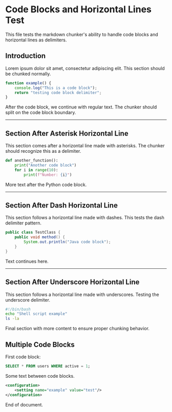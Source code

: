 # Code Blocks and Horizontal Lines Test

This file tests the markdown chunker's ability to handle code blocks and horizontal lines as delimiters.

## Introduction

Lorem ipsum dolor sit amet, consectetur adipiscing elit. This section should be chunked normally.

```javascript
function example() {
    console.log("This is a code block");
    return "testing code block delimiter";
}
```

After the code block, we continue with regular text. The chunker should split on the code block boundary.

***

## Section After Asterisk Horizontal Line

This section comes after a horizontal line made with asterisks. The chunker should recognize this as a delimiter.

```python
def another_function():
    print("Another code block")
    for i in range(10):
        print(f"Number: {i}")
```

More text after the Python code block.

---

## Section After Dash Horizontal Line  

This section follows a horizontal line made with dashes. This tests the dash delimiter pattern.

```java
public class TestClass {
    public void method() {
        System.out.println("Java code block");
    }
}
```

Text continues here.

___

## Section After Underscore Horizontal Line

This section follows a horizontal line made with underscores. Testing the underscore delimiter.

```bash
#!/bin/bash
echo "Shell script example"
ls -la
```

Final section with more content to ensure proper chunking behavior.

## Multiple Code Blocks

First code block:

```sql
SELECT * FROM users WHERE active = 1;
```

Some text between code blocks.

```xml
<configuration>
    <setting name="example" value="test"/>
</configuration>
```

End of document.
